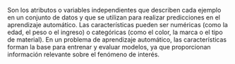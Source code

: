 
Son los atributos o variables independientes que describen cada ejemplo en un conjunto de datos y que se utilizan para realizar predicciones en el aprendizaje automático. Las características pueden ser numéricas (como la edad, el peso o el ingreso) o categóricas (como el color, la marca o el tipo de material). En un problema de aprendizaje automático, las características forman la base para entrenar y evaluar modelos, ya que proporcionan información relevante sobre el fenómeno de interés.